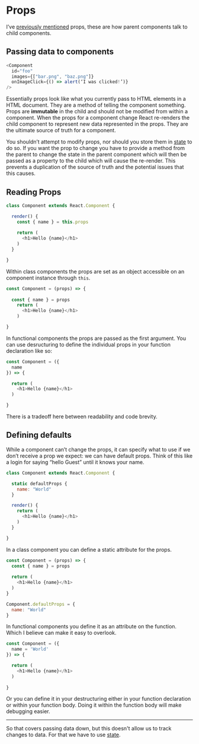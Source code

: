 # Props

I’ve [previously mentioned](/react-is.md#data-flow) props, these are how parent components talk to child components.

## Passing data to components

```js
<Component
  id="foo"
  images={["bar.png", "baz.png"]}
  onImageClick={() => alert(‘I was clicked!’)}  
/>
```

Essentially props look like what you currently pass to HTML elements in a HTML document.
They are a method of telling the component something.
Props are **immutable** in the child and should not be modified from within a component.
When the props for a component change React re-renders the child component to represent new data represented in the props.
They are the ultimate source of truth for a component.

You shouldn’t attempt to modify props, nor should you store them in [state](/state) to do so.
If you want the prop to change you have to provide a method from the parent to change the state in the parent component which will then be passed as a property to the child which will cause the re-render.
This prevents a duplication of the source of truth and the potential issues that this causes.

## Reading Props

```js
class Component extends React.Component {

  render() {
    const { name } = this.props
    
    return (
      <h1>Hello {name}</h1>
    )
  }

}
```

Within class components the props are set as an object accessible on an component instance through `this`.

```js
const Component = (props) => {
  
  const { name } = props
    return (
      <h1>Hello {name}</h1>
    )

}

```

In functional components the props are passed as the first argument. You can use desructuring to define the individual props in your function declaration like so:

```js
const Component = ({
  name
}) => {

  return (
    <h1>Hello {name}</h1>
  )

}

```

There is a tradeoff here between readability and code brevity.

## Defining defaults

While a component can’t change the props, it can specify what to use if we don’t receive a prop we expect: we can have default props. Think of this like a login for saying “hello Guest” until it knows your name.

```js
class Component extends React.Component {

  static defaultProps {
    name: "World"
  }

  render() {
    return (
      <h1>Hello {name}</h1>
    )
  }

}
```

In a class component you can define a static attribute for the props.

```js
const Component = (props) => {
  const { name } = props
  
  return (
    <h1>Hello {name}</h1>
  )
}

Component.defaultProps = {
  name: "World"
}
```

In functional components you define it as an attribute on the function. Which I believe can make it easy to overlook.

```js
const Component = ({
  name = 'World'
}) => {

  return (
    <h1>Hello {name}</h1>
  )
  
}
```

Or you can define it in your destructuring either in your function declaration or within your function body.
Doing it within the function body will make debugging easier.

---

So that covers passing data down, but this doesn't allow us to track changes to data. For that we have to use [state](/state).
